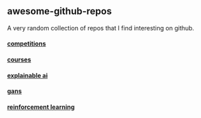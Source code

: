 ## awesome-github-repos

A very random collection of repos that I find interesting on github.

#### [competitions](./competitions.md)

#### [courses](./courses.md)

#### [explainable ai](./explainable_ai.md)

#### [gans](./gans.md)

#### [reinforcement learning](./reinforcement_learning.md)
